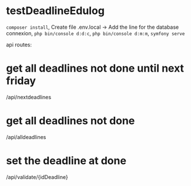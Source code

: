 # testDeadlineEdulog

```composer install```,
Create file .env.local ->
  Add the line for the database connexion,
```php bin/console d:d:c```,
```php bin/console d:m:m```,
```symfony serve```

api routes:
# get all deadlines not done until next friday
  /api/nextdeadlines
# get all deadlines not done
  /api/alldeadlines
# set the deadline at done
  /api/validate/{idDeadline}
